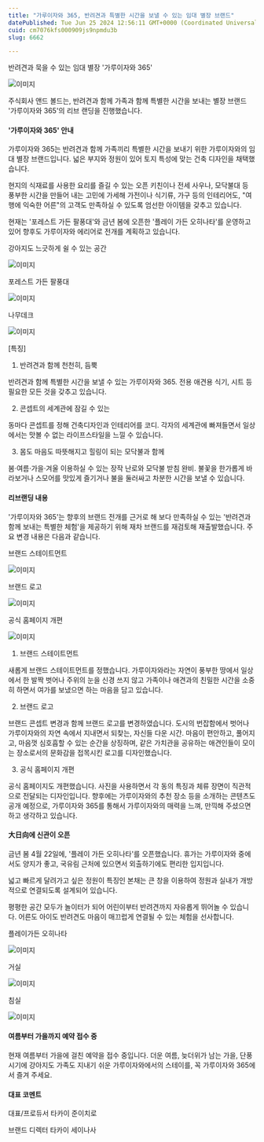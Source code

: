 ```yaml
---
title: "가루이자와 365, 반려견과 특별한 시간을 보낼 수 있는 임대 별장 브랜드"
datePublished: Tue Jun 25 2024 12:56:11 GMT+0000 (Coordinated Universal Time)
cuid: cm7076kfs000909js9npmdu3b
slug: 6662

---
```



반려견과 묵을 수 있는 임대 별장 '가루이자와 365'

![이미지](https://cdn.hashnode.com/res/hashnode/image/upload/v1739261127104/d4e9dd88-1829-4cd1-bd36-6cf00b7876b2.png)

주식회사 앤드 볼드는, 반려견과 함께 가족과 함께 특별한 시간을 보내는 별장 브랜드 '가루이자와 365'의 리브 랜딩을 진행했습니다.

#### '가루이자와 365' 안내

가루이자와 365는 반려견과 함께 가족끼리 특별한 시간을 보내기 위한 가루이자와의 임대 별장 브랜드입니다. 넓은 부지와 정원이 있어 토지 특성에 맞는 건축 디자인을 채택했습니다.

현지의 식재료를 사용한 요리를 즐길 수 있는 오픈 키친이나 전세 사우나, 모닥불대 등 풍부한 시간을 만들어 내는 고민에 가세해 가전이나 식기류, 가구 등의 인테리어도, "여행에 익숙한 어른"의 고객도 만족하실 수 있도록 엄선한 아이템을 갖추고 있습니다.

현재는 '포레스트 가든 팔풍대'와 금년 봄에 오픈한 '플레이 가든 오히나타'를 운영하고 있어 향후도 가루이자와 에리어로 전개를 계획하고 있습니다.

강아지도 느긋하게 쉴 수 있는 공간

![이미지](https://cdn.hashnode.com/res/hashnode/image/upload/v1739261129457/f7d41fc2-aaa0-4701-8813-cd8a49b27c50.png)

포레스트 가든 팔풍대

![이미지](https://cdn.hashnode.com/res/hashnode/image/upload/v1739261131972/027cf813-1ab1-4af9-a454-42134b19ea26.png)

나무데크

![이미지](https://cdn.hashnode.com/res/hashnode/image/upload/v1739261134534/ec67e2f1-0f39-4768-b72b-41f8966fdaa1.png)

[특징]

1. 반려견과 함께 천천히, 듬뿍

반려견과 함께 특별한 시간을 보낼 수 있는 가루이자와 365. 전용 애견용 식기, 시트 등 필요한 모든 것을 갖추고 있습니다.

2. 콘셉트의 세계관에 잠길 수 있는

동마다 콘셉트를 정해 건축디자인과 인테리어를 코디. 각자의 세계관에 빠져들면서 일상에서는 맛볼 수 없는 라이프스타일을 느낄 수 있습니다.

3. 몸도 마음도 따뜻해지고 힐링이 되는 모닥불과 함께

봄·여름·가을·겨울 이용하실 수 있는 장작 난로와 모닥불 받침 완비. 불꽃을 한가롭게 바라보거나 스모어를 맛있게 즐기거나 불을 둘러싸고 차분한 시간을 보낼 수 있습니다.

#### 리브랜딩 내용

'가루이자와 365'는 향후의 브랜드 전개를 근거로 해 보다 만족하실 수 있는 '반려견과 함께 보내는 특별한 체험'을 제공하기 위해 재차 브랜드를 재검토해 재출발했습니다. 주요 변경 내용은 다음과 같습니다.

브랜드 스테이트먼트

![이미지](https://cdn.hashnode.com/res/hashnode/image/upload/v1739261136534/d19231a6-55af-4cff-a025-c776ae62d6e0.png)

브랜드 로고

![이미지](https://cdn.hashnode.com/res/hashnode/image/upload/v1739261138103/61ea2186-8b1f-4ca0-9a70-a2745de7183e.png)

공식 홈페이지 개편

![이미지](https://cdn.hashnode.com/res/hashnode/image/upload/v1739261139899/ea5582ee-38ab-44ba-a13b-7543681afc6a.jpeg)

1. 브랜드 스테이트먼트

새롭게 브랜드 스테이트먼트를 정했습니다. 가루이자와라는 자연이 풍부한 땅에서 일상에서 한 발짝 벗어나 주위의 눈을 신경 쓰지 않고 가족이나 애견과의 친밀한 시간을 소중히 하면서 여가를 보냈으면 하는 마음을 담고 있습니다.

2. 브랜드 로고

브랜드 콘셉트 변경과 함께 브랜드 로고를 변경하였습니다. 도시의 번잡함에서 벗어나 가루이자와의 자연 속에서 지내면서 되찾는, 자신들 다운 시간. 마음이 편안하고, 풀어지고, 마음껏 심호흡할 수 있는 순간을 상징하며, 같은 가치관을 공유하는 애견인들이 모이는 장소로서의 문화감을 접목시킨 로고를 디자인했습니다.

3. 공식 홈페이지 개편

공식 홈페이지도 개편했습니다. 사진을 사용하면서 각 동의 특징과 체류 장면이 직관적으로 전달되는 디자인입니다. 향후에는 가루이자와의 추천 장소 등을 소개하는 콘텐츠도 공개 예정으로, 가루이자와 365를 통해서 가루이자와의 매력을 느껴, 만끽해 주셨으면 하고 생각하고 있습니다.

#### 大日向에 신관이 오픈

금년 봄 4월 22일에, '플레이 가든 오히나타'를 오픈했습니다. 휴가는 가루이자와 중에서도 양지가 좋고, 국유림 근처에 있으면서 외출하기에도 편리한 입지입니다.

넓고 빠르게 달려가고 싶은 정원이 특징인 본채는 큰 창을 이용하여 정원과 실내가 개방적으로 연결되도록 설계되어 있습니다.

평평한 공간 모두가 놀이터가 되어 어린이부터 반려견까지 자유롭게 뛰어놀 수 있습니다. 어른도 아이도 반려견도 마음이 매끄럽게 연결될 수 있는 체험을 선사합니다.

플레이가든 오히나타

![이미지](https://cdn.hashnode.com/res/hashnode/image/upload/v1739261142225/3d8912ef-865c-4bb4-bd38-779bc4fe2d34.png)

거실

![이미지](https://cdn.hashnode.com/res/hashnode/image/upload/v1739261145189/3653c2d6-6315-48de-8503-f6cd5fb0d5cc.png)

침실

![이미지](https://cdn.hashnode.com/res/hashnode/image/upload/v1739261147774/fafbbf06-635e-49ba-970b-4acf18db0cb2.png)

#### 여름부터 가을까지 예약 접수 중

현재 여름부터 가을에 걸친 예약을 접수 중입니다. 더운 여름, 늦더위가 남는 가을, 단풍 시기에 강아지도 가족도 지내기 쉬운 가루이자와에서의 스테이를, 꼭 가루이자와 365에서 즐겨 주세요.

#### 대표 코멘트

대표/프로듀서 타카이 준이치로

브랜드 디렉터 타카이 세이나사